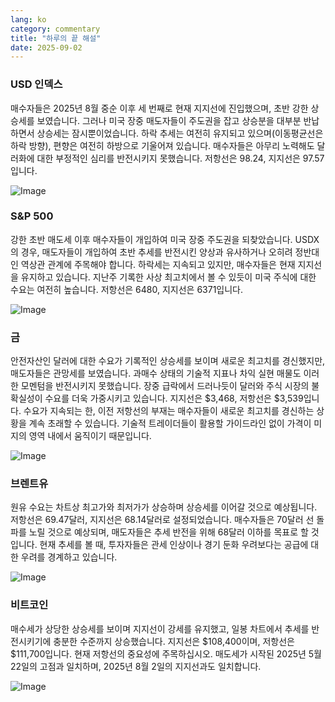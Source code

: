 ```yaml
---
lang: ko
category: commentary
title: "하루의 끝 해설"
date: 2025-09-02
---
```


### USD 인덱스

매수자들은 2025년 8월 중순 이후 세 번째로 현재 지지선에 진입했으며, 초반 강한 상승세를 보였습니다. 그러나 미국 장중 매도자들이 주도권을 잡고 상승분을 대부분 반납하면서 상승세는 잠시뿐이었습니다. 하락 추세는 여전히 유지되고 있으며(이동평균선은 하락 방향), 편향은 여전히 하방으로 기울어져 있습니다. 매수자들은 아무리 노력해도 달러화에 대한 부정적인 심리를 반전시키지 못했습니다. 저항선은 98.24, 지지선은 97.57입니다.

![Image](https://markleighedu.github.io/img/Sep-2025/02-Sep-2025/usdindex.jpg)

### S&P 500

강한 초반 매도세 이후 매수자들이 개입하여 미국 장중 주도권을 되찾았습니다. USDX의 경우, 매도자들이 개입하여 초반 추세를 반전시킨 양상과 유사하거나 오히려 정반대인 역상관 관계에 주목해야 합니다. 하락세는 지속되고 있지만, 매수자들은 현재 지지선을 유지하고 있습니다. 지난주 기록한 사상 최고치에서 볼 수 있듯이 미국 주식에 대한 수요는 여전히 높습니다. 저항선은 6480, 지지선은 6371입니다.

![Image](https://markleighedu.github.io/img/Sep-2025/02-Sep-2025/sp500.jpg)

### 금

안전자산인 달러에 대한 수요가 기록적인 상승세를 보이며 새로운 최고치를 경신했지만, 매도자들은 관망세를 보였습니다. 과매수 상태의 기술적 지표나 차익 실현 매물도 이러한 모멘텀을 반전시키지 못했습니다. 장중 급락에서 드러나듯이 달러와 주식 시장의 불확실성이 수요를 더욱 가중시키고 있습니다. 지지선은 $3,468, 저항선은 $3,539입니다. 수요가 지속되는 한, 이전 저항선의 부재는 매수자들이 새로운 최고치를 경신하는 상황을 계속 초래할 수 있습니다. 기술적 트레이더들이 활용할 가이드라인 없이 가격이 미지의 영역 내에서 움직이기 때문입니다.

![Image](https://markleighedu.github.io/img/Sep-2025/02-Sep-2025/gold.jpg)

### 브렌트유

원유 수요는 차트상 최고가와 최저가가 상승하며 상승세를 이어갈 것으로 예상됩니다. 저항선은 69.47달러, 지지선은 68.14달러로 설정되었습니다. 매수자들은 70달러 선 돌파를 노릴 것으로 예상되며, 매도자들은 추세 반전을 위해 68달러 이하를 목표로 할 것입니다. 현재 추세를 볼 때, 투자자들은 관세 인상이나 경기 둔화 우려보다는 공급에 대한 우려를 경계하고 있습니다.

![Image](https://markleighedu.github.io/img/Sep-2025/02-Sep-2025/brentoil.jpg)

### 비트코인

매수세가 상당한 상승세를 보이며 지지선이 강세를 유지했고, 일봉 차트에서 추세를 반전시키기에 충분한 수준까지 상승했습니다. 지지선은 $108,400이며, 저항선은 $111,700입니다. 현재 저항선의 중요성에 주목하십시오. 매도세가 시작된 2025년 5월 22일의 고점과 일치하며, 2025년 8월 2일의 지지선과도 일치합니다.

![Image](https://markleighedu.github.io/img/Sep-2025/02-Sep-2025/bitcoin.jpg)

